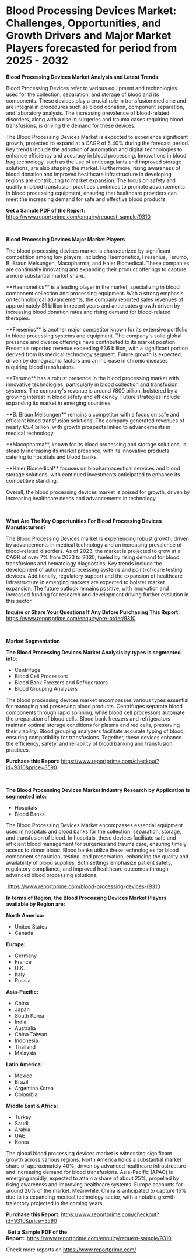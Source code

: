 <p><h1>Blood Processing Devices Market: Challenges, Opportunities, and Growth Drivers and Major Market Players forecasted for period from 2025 - 2032</h1></p><p><strong>Blood Processing Devices Market Analysis and Latest Trends</strong></p>
<p><p>Blood Processing Devices refer to various equipment and technologies used for the collection, separation, and storage of blood and its components. These devices play a crucial role in transfusion medicine and are integral in procedures such as blood donation, component separation, and laboratory analysis. The increasing prevalence of blood-related disorders, along with a rise in surgeries and trauma cases requiring blood transfusions, is driving the demand for these devices.</p><p>The Blood Processing Devices Market is expected to experience significant growth, projected to expand at a CAGR of 5.40% during the forecast period. Key trends include the adoption of automation and digital technologies to enhance efficiency and accuracy in blood processing. Innovations in blood bag technology, such as the use of anticoagulants and improved storage solutions, are also shaping the market. Furthermore, rising awareness of blood donation and improved healthcare infrastructure in developing regions are contributing to market expansion. The focus on safety and quality in blood transfusion practices continues to promote advancements in blood processing equipment, ensuring that healthcare providers can meet the increasing demand for safe and effective blood products.</p></p>
<p><strong>Get a Sample PDF of the Report:&nbsp;</strong> <a href="https://www.reportprime.com/enquiry/request-sample/9310?utm_campaign=2393&utm_medium=2&utm_source=Github&utm_content=ia&utm_term=20032025&utm_id=blood-processing-devices">https://www.reportprime.com/enquiry/request-sample/9310</a></p>
<p>&nbsp;</p>
<p><strong>Blood Processing Devices Major Market Players</strong></p>
<p><p>The blood processing devices market is characterized by significant competition among key players, including Haemonetics, Fresenius, Terumo, B. Braun Melsungen, Macopharma, and Haier Biomedical. These companies are continually innovating and expanding their product offerings to capture a more substantial market share.</p><p>**Haemonetics** is a leading player in the market, specializing in blood component collection and processing equipment. With a strong emphasis on technological advancements, the company reported sales revenues of approximately $1 billion in recent years and anticipates growth driven by increasing blood donation rates and rising demand for blood-related therapies.</p><p>**Fresenius** is another major competitor known for its extensive portfolio in blood processing systems and equipment. The company's solid global presence and diverse offerings have contributed to its market position. Fresenius reported revenue exceeding €36 billion, with a significant portion derived from its medical technology segment. Future growth is expected, driven by demographic factors and an increase in chronic diseases requiring blood transfusions.</p><p>**Terumo** has a robust presence in the blood processing market with innovative technologies, particularly in blood collection and transfusion systems. The company's revenue is around ¥800 billion, bolstered by a growing interest in blood safety and efficiency. Future strategies include expanding its market in emerging countries.</p><p>**B. Braun Melsungen** remains a competitor with a focus on safe and efficient blood transfusion solutions. The company generated revenues of nearly €5.4 billion, with growth prospects linked to advancements in medical technology.</p><p>**Macopharma**, known for its blood processing and storage solutions, is steadily increasing its market presence, with its innovative products catering to hospitals and blood banks.</p><p>**Haier Biomedical** focuses on biopharmaceutical services and blood storage solutions, with continued investments anticipated to enhance its competitive standing.</p><p>Overall, the blood processing devices market is poised for growth, driven by increasing healthcare needs and advancements in technology.</p></p>
<p>&nbsp;</p>
<p><strong>What Are The Key Opportunities For Blood Processing Devices Manufacturers?</strong></p>
<p><p>The Blood Processing Devices market is experiencing robust growth, driven by advancements in medical technology and an increasing prevalence of blood-related disorders. As of 2023, the market is projected to grow at a CAGR of over 7% from 2023 to 2030, fueled by rising demand for blood transfusions and hematology diagnostics. Key trends include the development of automated processing systems and point-of-care testing devices. Additionally, regulatory support and the expansion of healthcare infrastructure in emerging markets are expected to bolster market expansion. The future outlook remains positive, with innovation and increased funding for research and development driving further evolution in this sector.</p></p>
<p><strong>Inquire or Share Your Questions If Any Before Purchasing This Report:</strong> <a href="https://www.reportprime.com/enquiry/pre-order/9310?utm_campaign=2393&utm_medium=2&utm_source=Github&utm_content=ia&utm_term=20032025&utm_id=blood-processing-devices">https://www.reportprime.com/enquiry/pre-order/9310</a></p>
<p>&nbsp;</p>
<p><strong>Market Segmentation</strong></p>
<p><strong>The Blood Processing Devices Market Analysis by types is segmented into:</strong></p>
<p><ul><li>Centrifuge</li><li>Blood Cell Processors</li><li>Blood Bank Freezers and Refrigerators</li><li>Blood Grouping Analyzers</li></ul></p>
<p><p>The blood processing devices market encompasses various types essential for managing and preserving blood products. Centrifuges separate blood components through rapid spinning, while blood cell processors automate the preparation of blood cells. Blood bank freezers and refrigerators maintain optimal storage conditions for plasma and red cells, preserving their viability. Blood grouping analyzers facilitate accurate typing of blood, ensuring compatibility for transfusions. Together, these devices enhance the efficiency, safety, and reliability of blood banking and transfusion practices.</p></p>
<p><strong>Purchase this Report:&nbsp;</strong><a href="https://www.reportprime.com/checkout?id=9310&price=3590&utm_campaign=2393&utm_medium=2&utm_source=Github&utm_content=ia&utm_term=20032025&utm_id=blood-processing-devices">https://www.reportprime.com/checkout?id=9310&price=3590</a></p>
<p>&nbsp;</p>
<p><strong>The Blood Processing Devices Market Industry Research by Application is segmented into:</strong></p>
<p><ul><li>Hospitals</li><li>Blood Banks</li></ul></p>
<p><p>The Blood Processing Devices Market encompasses essential equipment used in hospitals and blood banks for the collection, separation, storage, and transfusion of blood. In hospitals, these devices facilitate safe and efficient blood management for surgeries and trauma care, ensuring timely access to donor blood. Blood banks utilize these technologies for blood component separation, testing, and preservation, enhancing the quality and availability of blood supplies. Both settings emphasize patient safety, regulatory compliance, and improved healthcare outcomes through advanced blood processing solutions.</p></p>
<p><a href="https://www.reportprime.com/blood-processing-devices-r9310?utm_campaign=2393&utm_medium=2&utm_source=Github&utm_content=ia&utm_term=20032025&utm_id=blood-processing-devices">&nbsp;https://www.reportprime.com/blood-processing-devices-r9310</a></p>
<p><strong>In terms of Region, the Blood Processing Devices Market Players available by Region are:</strong></p>
<p>
    <p> <strong> North America: </strong>
        <ul>
            <li>United States</li>
            <li>Canada</li>
        </ul>
        </p> 
    <p> <strong> Europe: </strong>
        <ul>
            <li>Germany</li>
            <li>France</li>
            <li>U.K.</li>
            <li>Italy</li>
            <li>Russia</li>
        </ul>
        </p> 
    <p> <strong> Asia-Pacific: </strong>
        <ul>
            <li>China</li>
            <li>Japan</li>
            <li>South Korea</li>
            <li>India</li>
            <li>Australia</li>
            <li>China Taiwan</li>
            <li>Indonesia</li>
            <li>Thailand</li>
            <li>Malaysia</li>
        </ul>
        </p> 
    <p> <strong> Latin America: </strong>
        <ul>
            <li>Mexico</li>
            <li>Brazil</li>
            <li>Argentina Korea</li>
            <li>Colombia</li>
        </ul>
        </p> 
    <p> <strong> Middle East & Africa: </strong>
        <ul>
            <li>Turkey</li>
            <li>Saudi</li>
            <li>Arabia</li>
            <li>UAE</li>
            <li>Korea</li>
        </ul>
    </p>
    </p>
<p><p>The global blood processing devices market is witnessing significant growth across various regions. North America holds a substantial market share of approximately 40%, driven by advanced healthcare infrastructure and increasing demand for blood transfusions. Asia-Pacific (APAC) is emerging rapidly, expected to attain a share of about 25%, propelled by rising awareness and improving healthcare systems. Europe accounts for around 20% of the market. Meanwhile, China is anticipated to capture 15% due to its expanding medical technology sector, with a notable growth trajectory projected in the coming years.</p></p>
<p><strong>Purchase this Report: </strong><a href="https://www.reportprime.com/checkout?id=9310&price=3590&utm_campaign=2393&utm_medium=2&utm_source=Github&utm_content=ia&utm_term=20032025&utm_id=blood-processing-devices">https://www.reportprime.com/checkout?id=9310&price=3590</a></p>
<p>&nbsp;<strong>Get a Sample PDF of the Report:&nbsp;&nbsp;</strong><a href="https://www.reportprime.com/enquiry/request-sample/9310?utm_campaign=2393&utm_medium=2&utm_source=Github&utm_content=ia&utm_term=20032025&utm_id=blood-processing-devices">https://www.reportprime.com/enquiry/request-sample/9310</a></p>
<p><strong></strong></p>
<p>Check more reports on <a href="https://www.reportprime.com/?utm_campaign=2393&utm_medium=2&utm_source=Github&utm_content=ia&utm_term=20032025&utm_id=blood-processing-devices">https://www.reportprime.com/</a></p>